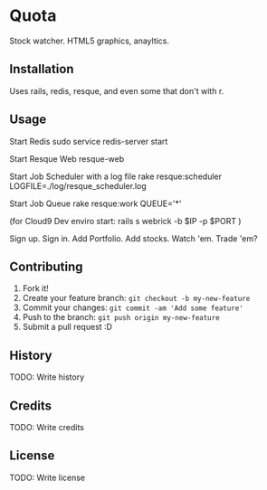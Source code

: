 # Quota

Stock watcher.  HTML5 graphics, anayltics.

## Installation

Uses rails, redis, resque, and even some that don't with r.


## Usage
Start Redis
sudo service redis-server start

Start Resque Web
resque-web

Start Job Scheduler with a log file
rake resque:scheduler LOGFILE=./log/resque_scheduler.log

Start Job Queue
rake resque:work QUEUE='*'

(for Cloud9 Dev enviro start:  rails s webrick -b $IP -p $PORT )

Sign up.  Sign in.  Add Portfolio.  Add stocks.  Watch 'em.  Trade 'em?

## Contributing

1. Fork it!
2. Create your feature branch: `git checkout -b my-new-feature`
3. Commit your changes: `git commit -am 'Add some feature'`
4. Push to the branch: `git push origin my-new-feature`
5. Submit a pull request :D

## History

TODO: Write history

## Credits

TODO: Write credits

## License

TODO: Write license
